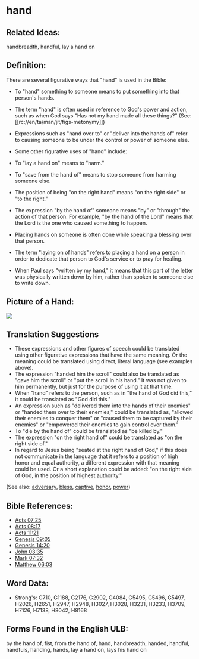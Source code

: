 # hand
## Related Ideas:

handbreadth, handful, lay a hand on


## Definition:

There are several figurative ways that "hand" is used in the Bible:

* To "hand" something to someone means to put something into that person's hands.
* The term "hand" is often used in reference to God's power and action, such as when God says "Has not my hand made all these things?" (See: [[rc://en/ta/man/jit/figs-metonymy]])
* Expressions such as "hand over to" or "deliver into the hands of" refer to causing someone to be under the control or power of someone else.
* Some other figurative uses of "hand" include:

 * To "lay a hand on" means to "harm."
 * To "save from the hand of" means to stop someone from harming someone else.
 * The position of being "on the right hand" means "on the right side" or "to the right."
 * The expression "by the hand of" someone means "by" or "through" the action of that person. For example, "by the hand of the Lord" means that the Lord is the one who caused something to happen.

* Placing hands on someone is often done while speaking a blessing over that person.
* The term "laying on of hands" refers to placing a hand on a person in order to dedicate that person to God's service or to pray for healing.
* When Paul says "written by my hand," it means that this part of the letter was physically written down by him, rather than spoken to someone else to write down.

## Picture of a Hand:

<a href="https://content.bibletranslationtools.org/WycliffeAssociates/en_tw/raw/branch/master/PNGs/h/Hand.png"><img src="https://content.bibletranslationtools.org/WycliffeAssociates/en_tw/raw/branch/master/PNGs/h/Hand.png" ></a>

## Translation Suggestions

* These expressions and other figures of speech could be translated using other figurative expressions that have the same meaning. Or the meaning could be translated using direct, literal language (see examples above).
* The expression "handed him the scroll" could also be translated as "gave him the scroll" or "put the scroll in his hand." It was not given to him permanently, but just for the purpose of using it at that time.
* When "hand" refers to the person, such as in "the hand of God did this," it could be translated as "God did this."
* An expression such as "delivered them into the hands of their enemies" or "handed them over to their enemies," could be translated as, "allowed their enemies to conquer them" or "caused them to be captured by their enemies" or "empowered their enemies to gain control over them."
* To "die by the hand of" could be translated as "be killed by."
* The expression "on the right hand of" could be translated as "on the right side of."
* In regard to Jesus being "seated at the right hand of God," if this does not communicate in the language that it refers to a position of high honor and equal authority, a different expression with that meaning could be used. Or a short explanation could be added: "on the right side of God, in the position of highest authority."

(See also: [adversary](../other/adversary.md), [bless](../kt/bless.md), [captive](../other/captive.md), [honor](../kt/honor.md), [power](../kt/power.md))

## Bible References:

* [Acts 07:25](rc://en/tn/help/act/07/25)
* [Acts 08:17](rc://en/tn/help/act/08/17)
* [Acts 11:21](rc://en/tn/help/act/11/21)
* [Genesis 09:05](rc://en/tn/help/gen/09/05)
* [Genesis 14:20](rc://en/tn/help/gen/14/20)
* [John 03:35](rc://en/tn/help/jhn/03/35)
* [Mark 07:32](rc://en/tn/help/mrk/07/32)
* [Matthew 06:03](rc://en/tn/help/mat/06/03)

## Word Data:

* Strong's: G710, G1188, G2176, G2902, G4084, G5495, G5496, G5497, H2026, H2651, H2947, H2948, H3027, H3028, H3231, H3233, H3709, H7126, H7138, H8042, H8168

## Forms Found in the English ULB:

by the hand of, fist, from the hand of, hand, handbreadth, handed, handful, handfuls, handing, hands, lay a hand on, lays his hand on


